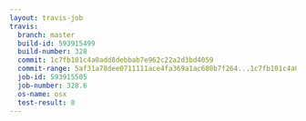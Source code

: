 ```yaml
---
layout: travis-job
travis:
  branch: master
  build-id: 593915499
  build-number: 328
  commit: 1c7fb101c4a0add8debbab7e962c22a2d3bd4059
  commit-range: 5af31a78dee0711111ace4fa369a1ac680b7f264...1c7fb101c4a0add8debbab7e962c22a2d3bd4059
  job-id: 593915505
  job-number: 328.6
  os-name: osx
  test-result: 0
---
```

